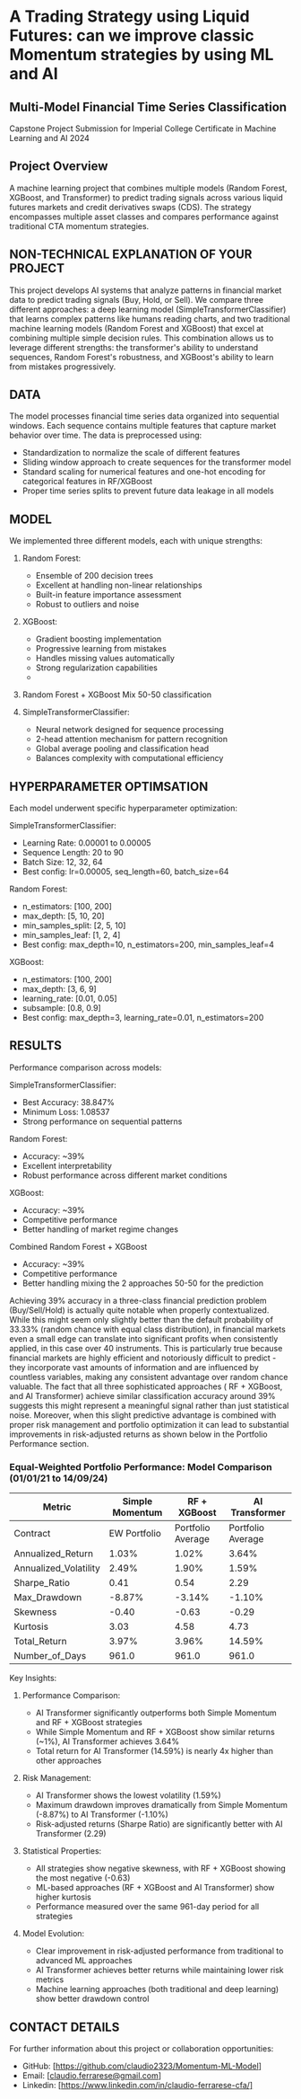 # A Trading Strategy using Liquid Futures: can we improve classic Momentum strategies by using ML and AI
## Multi-Model Financial Time Series Classification
Capstone Project Submission for Imperial College Certificate in Machine Learning and AI 2024 

## Project Overview
A  machine learning project that combines multiple models (Random Forest, XGBoost, and Transformer) to predict trading signals across various liquid futures markets and credit derivatives swaps (CDS). The strategy encompasses multiple asset classes and compares performance against traditional CTA momentum strategies.


## NON-TECHNICAL EXPLANATION OF YOUR PROJECT
This project develops AI systems that analyze patterns in financial market data to predict trading signals (Buy, Hold, or Sell). We compare three different approaches: a deep learning model (SimpleTransformerClassifier) that learns complex patterns like humans reading charts, and two traditional machine learning models (Random Forest and XGBoost) that excel at combining multiple simple decision rules. This combination allows us to leverage different strengths: the transformer's ability to understand sequences, Random Forest's robustness, and XGBoost's ability to learn from mistakes progressively.

## DATA
The model processes financial time series data organized into sequential windows. Each sequence contains multiple features that capture market behavior over time. The data is preprocessed using:
- Standardization to normalize the scale of different features
- Sliding window approach to create sequences for the transformer model
- Standard scaling for numerical features and one-hot encoding for categorical features in RF/XGBoost
- Proper time series splits to prevent future data leakage in all models

## MODEL 
We implemented three different models, each with unique strengths:

1. Random Forest:
   - Ensemble of 200 decision trees
   - Excellent at handling non-linear relationships
   - Built-in feature importance assessment
   - Robust to outliers and noise

2. XGBoost:
   - Gradient boosting implementation
   - Progressive learning from mistakes
   - Handles missing values automatically
   - Strong regularization capabilities
   - 
3. Random Forest + XGBoost Mix 50-50 classification
 
4. SimpleTransformerClassifier:
   - Neural network designed for sequence processing
   - 2-head attention mechanism for pattern recognition
   - Global average pooling and classification head
   - Balances complexity with computational efficiency

## HYPERPARAMETER OPTIMSATION
Each model underwent specific hyperparameter optimization:

SimpleTransformerClassifier:
- Learning Rate: 0.00001 to 0.00005
- Sequence Length: 20 to 90
- Batch Size: 12, 32, 64
- Best config: lr=0.00005, seq_length=60, batch_size=64

Random Forest:
- n_estimators: [100, 200]
- max_depth: [5, 10, 20]
- min_samples_split: [2, 5, 10]
- min_samples_leaf: [1, 2, 4]
- Best config: max_depth=10, n_estimators=200, min_samples_leaf=4

XGBoost:
- n_estimators: [100, 200]
- max_depth: [3, 6, 9]
- learning_rate: [0.01, 0.05]
- subsample: [0.8, 0.9]
- Best config: max_depth=3, learning_rate=0.01, n_estimators=200

## RESULTS
Performance comparison across models:

SimpleTransformerClassifier:
- Best Accuracy: 38.847%
- Minimum Loss: 1.08537
- Strong performance on sequential patterns

Random Forest:
- Accuracy: ~39%
- Excellent interpretability
- Robust performance across different market conditions

XGBoost:
- Accuracy: ~39%
- Competitive performance
- Better handling of market regime changes

Combined  Random Forest + XGBoost
- Accuracy: ~39%
- Competitive performance
- Better handling mixing the 2 approaches 50-50 for the prediction

Achieving 39% accuracy in a three-class financial prediction problem (Buy/Sell/Hold) is actually quite notable when properly contextualized. While this might seem only slightly better than the default probability of 33.33% (random chance with equal class distribution), in financial markets even a small edge can translate into significant profits when consistently applied, in this case over 40 instruments. This is particularly true because financial markets are highly efficient and notoriously difficult to predict - they incorporate vast amounts of information and are influenced by countless variables, making any consistent advantage over random chance valuable. The fact that all three sophisticated approaches ( RF + XGBoost, and AI Transformer) achieve similar classification accuracy around 39% suggests this might represent a meaningful signal rather than just statistical noise. Moreover, when this slight predictive advantage is combined with proper risk management and portfolio optimization it can lead to substantial improvements in risk-adjusted returns as shown below in the Portfolio Performance section.


### Equal-Weighted Portfolio Performance: Model Comparison (01/01/21 to 14/09/24)

| Metric | Simple Momentum | RF + XGBoost | AI Transformer |
|--------|-----------------|--------------|----------------|
| Contract | EW Portfolio | Portfolio Average | Portfolio Average |
| Annualized_Return | 1.03% | 1.02% | 3.64% |
| Annualized_Volatility | 2.49% | 1.90% | 1.59% |
| Sharpe_Ratio | 0.41 | 0.54 | 2.29 |
| Max_Drawdown | -8.87% | -3.14% | -1.10% |
| Skewness | -0.40 | -0.63 | -0.29 |
| Kurtosis | 3.03 | 4.58 | 4.73 |
| Total_Return | 3.97% | 3.96% | 14.59% |
| Number_of_Days | 961.0 | 961.0 | 961.0 |

Key Insights:
1. Performance Comparison:
   - AI Transformer significantly outperforms both Simple Momentum and RF + XGBoost strategies
   - While Simple Momentum and RF + XGBoost show similar returns (~1%), AI Transformer achieves 3.64%
   - Total return for AI Transformer (14.59%) is nearly 4x higher than other approaches

2. Risk Management:
   - AI Transformer shows the lowest volatility (1.59%)
   - Maximum drawdown improves dramatically from Simple Momentum (-8.87%) to AI Transformer (-1.10%)
   - Risk-adjusted returns (Sharpe Ratio) are significantly better with AI Transformer (2.29)

3. Statistical Properties:
   - All strategies show negative skewness, with RF + XGBoost showing the most negative (-0.63)
   - ML-based approaches (RF + XGBoost and AI Transformer) show higher kurtosis
   - Performance measured over the same 961-day period for all strategies

4. Model Evolution:
   - Clear improvement in risk-adjusted performance from traditional to advanced ML approaches
   - AI Transformer achieves better returns while maintaining lower risk metrics
   - Machine learning approaches (both traditional and deep learning) show better drawdown control

## CONTACT DETAILS
For further information about this project or collaboration opportunities:
- GitHub: [https://github.com/claudio2323/Momentum-ML-Model]
- Email: [claudio.ferrarese@gmail.com]
- Linkedin: [https://www.linkedin.com/in/claudio-ferrarese-cfa/]



